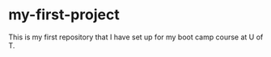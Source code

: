 # my-first-project
This is my first repository that I have set up for my boot camp course at U of T.
